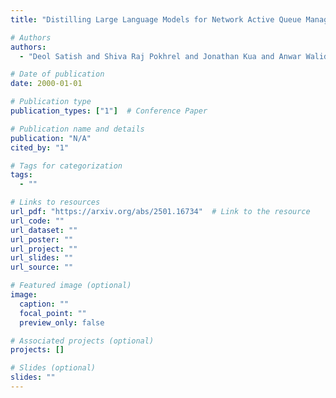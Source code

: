 ```yaml
---
title: "Distilling Large Language Models for Network Active Queue Management"

# Authors
authors:
  - "Deol Satish and Shiva Raj Pokhrel and Jonathan Kua and Anwar Walid"

# Date of publication
date: 2000-01-01

# Publication type
publication_types: ["1"]  # Conference Paper

# Publication name and details
publication: "N/A"
cited_by: "1"

# Tags for categorization
tags:
  - ""

# Links to resources
url_pdf: "https://arxiv.org/abs/2501.16734"  # Link to the resource
url_code: ""
url_dataset: ""
url_poster: ""
url_project: ""
url_slides: ""
url_source: ""

# Featured image (optional)
image:
  caption: ""
  focal_point: ""
  preview_only: false

# Associated projects (optional)
projects: []

# Slides (optional)
slides: ""
---
```

